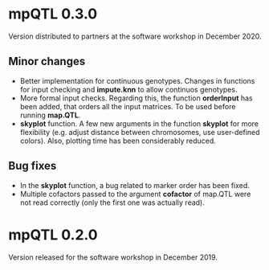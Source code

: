 
# mpQTL 0.3.0
Version distributed to partners at the software workshop in December 2020.

## Minor changes

- Better implementation for continuous genotypes. 
  Changes in functions for input checking and **impute.knn** to allow continuos 
  genotypes.
- More formal input checks. 
  Regarding this, the function **orderInput** has been added, that orders all
  the input matrices. To be used before running **map.QTL**.
- **skyplot** function.
  A few new arguments in the function **skyplot** for more flexibility (e.g. 
  adjust distance between chromosomes, use user-defined colors). Also, 
  plotting time has been considerably reduced.


## Bug fixes

- In the **skyplot** function, a bug related to marker order has been fixed.
- Multiple cofactors passed to the argument **cofactor** of map.QTL were not
  read correctly (only the first one was actually read). 



# mpQTL 0.2.0
Version released for the software workshop in December 2019.
